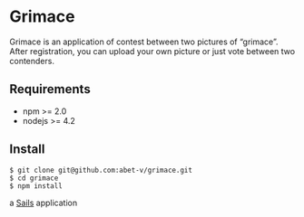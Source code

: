 # Grimace
Grimace is an application of contest between two pictures of “grimace”.  After registration, you can upload your own picture or just vote between two contenders.

## Requirements

* npm >= 2.0
* nodejs >= 4.2

## Install

```shell
$ git clone git@github.com:abet-v/grimace.git
$ cd grimace
$ npm install
```

a [Sails](http://sailsjs.org) application
